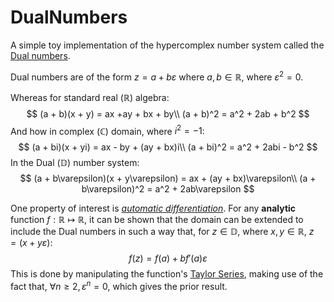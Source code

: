 # DualNumbers

A simple toy implementation of the hypercomplex number system called the [Dual numbers](https://en.wikipedia.org/wiki/Dual_number).

Dual numbers are of the form $z = a + b\varepsilon$ where $a,b\in\mathbb{R}$, where $\varepsilon^2=0$.

Whereas for standard real $(\mathbb{R})$ algebra:
$$
  (a + b)(x + y) = ax +ay + bx + by\\
  (a + b)^2 = a^2 + 2ab + b^2
$$
And how in complex $(\mathbb{C})$ domain, where $i^2=-1$:
$$
  (a + bi)(x + yi) = ax - by + (ay + bx)i\\
  (a + bi)^2 = a^2 + 2abi - b^2
$$
In the Dual $(\mathbb{D})$ number system:
$$
  (a + b\varepsilon)(x + y\varepsilon) = ax + (ay + bx)\varepsilon\\
  (a + b\varepsilon)^2 = a^2 + 2ab\varepsilon
$$

One property of interest is [_automatic differentiation_](https://en.wikipedia.org/wiki/Automatic_differentiation#Automatic_differentiation_using_dual_numbers). For any **analytic** function $f:\mathbb{R}\mapsto\mathbb{R}$, it can be shown that the domain can be extended to include the Dual numbers in such a way that, for $z\in\mathbb{D}$, where $x,y\in\mathbb{R}$, $z=(x + y\varepsilon)$:
$$ f(z) = f(a) + bf'(a)\varepsilon $$
This is done by manipulating the function's [Taylor Series](https://en.wikipedia.org/wiki/Taylor_series), making use of the fact that, $\forall n\geq 2,\,\varepsilon^n=0$, which gives the prior result.